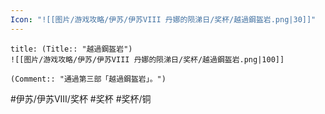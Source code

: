 ```yaml
---
Icon: "![[图片/游戏攻略/伊苏/伊苏VIII 丹娜的陨涕日/奖杯/越過鋼盔岩.png|30]]"
---
```

```ad-common-bronze-trophy
title: (Title:: "越過鋼盔岩")
![[图片/游戏攻略/伊苏/伊苏VIII 丹娜的陨涕日/奖杯/越過鋼盔岩.png|100]]

(Comment:: "通過第三部「越過鋼盔岩」。")
```

#伊苏/伊苏VIII/奖杯 #奖杯 #奖杯/铜
